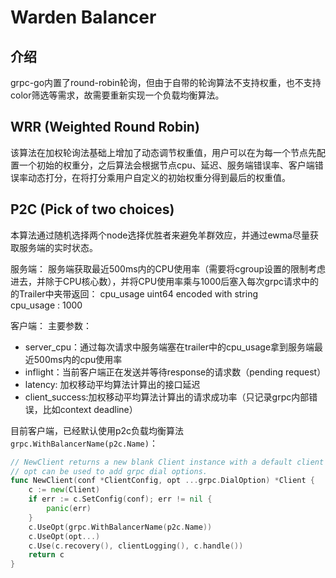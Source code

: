 # Warden Balancer

## 介绍
grpc-go内置了round-robin轮询，但由于自带的轮询算法不支持权重，也不支持color筛选等需求，故需要重新实现一个负载均衡算法。

## WRR (Weighted Round Robin)
该算法在加权轮询法基础上增加了动态调节权重值，用户可以在为每一个节点先配置一个初始的权重分，之后算法会根据节点cpu、延迟、服务端错误率、客户端错误率动态打分，在将打分乘用户自定义的初始权重分得到最后的权重值。

## P2C (Pick of two choices)
本算法通过随机选择两个node选择优胜者来避免羊群效应，并通过ewma尽量获取服务端的实时状态。

服务端：
服务端获取最近500ms内的CPU使用率（需要将cgroup设置的限制考虑进去，并除于CPU核心数），并将CPU使用率乘与1000后塞入每次grpc请求中的的Trailer中夹带返回：
cpu_usage
uint64 encoded with string	
cpu_usage : 1000

客户端：
主要参数：
* server_cpu：通过每次请求中服务端塞在trailer中的cpu_usage拿到服务端最近500ms内的cpu使用率
* inflight：当前客户端正在发送并等待response的请求数（pending request）
* latency: 加权移动平均算法计算出的接口延迟
* client_success:加权移动平均算法计算出的请求成功率（只记录grpc内部错误，比如context deadline）

目前客户端，已经默认使用p2c负载均衡算法`grpc.WithBalancerName(p2c.Name)`：
```go
// NewClient returns a new blank Client instance with a default client interceptor.
// opt can be used to add grpc dial options.
func NewClient(conf *ClientConfig, opt ...grpc.DialOption) *Client {
	c := new(Client)
	if err := c.SetConfig(conf); err != nil {
		panic(err)
	}
	c.UseOpt(grpc.WithBalancerName(p2c.Name))
	c.UseOpt(opt...)
	c.Use(c.recovery(), clientLogging(), c.handle())
	return c
}
```
